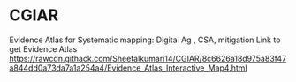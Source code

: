 # CGIAR
Evidence Atlas for Systematic mapping: Digital Ag , CSA, mitigation 
Link to get Evidence Atlas
https://rawcdn.githack.com/Sheetalkumari14/CGIAR/8c6626a18d975a83f47a844dd0a73da7a1a254a4/Evidence_Atlas_Interactive_Map4.html
